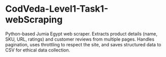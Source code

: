 # CodVeda-Level1-Task1-webScraping
Python-based Jumia Egypt web scraper. Extracts product details (name, SKU, URL, ratings) and customer reviews from multiple pages. Handles pagination, uses throttling to respect the site, and saves structured data to CSV for ethical data collection.
